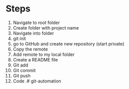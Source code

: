 # Steps

1. Navigate to root folder
2. Create folder with project name
3. Navigate into folder
4. git init
5. go to GitHub and create new repository (start private)
6. Copy the remote
7. Add remote to my local folder
8. Create a README file
9. Git add
10. Git commit
11. Git push
12. Code .# git-automation
